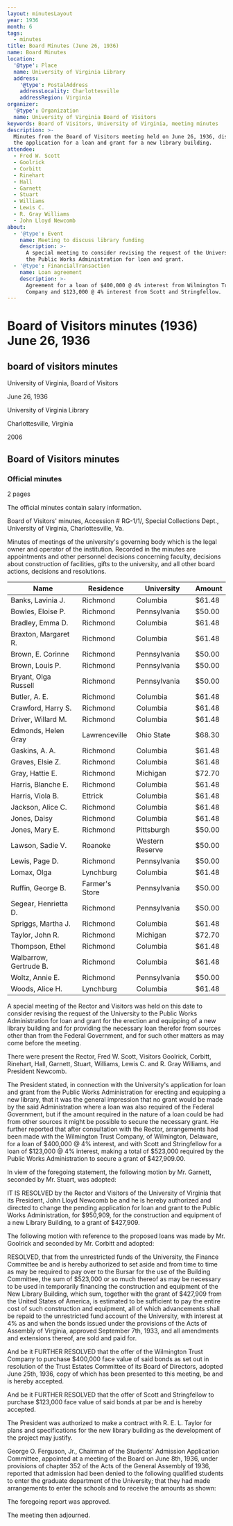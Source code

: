 ```yaml
---
layout: minutesLayout
year: 1936
month: 6
tags:
  - minutes
title: Board Minutes (June 26, 1936)
name: Board Minutes
location:
  '@type': Place
  name: University of Virginia Library
  address:
    '@type': PostalAddress
    addressLocality: Charlottesville
    addressRegion: Virginia
organizer:
  '@type': Organization
  name: University of Virginia Board of Visitors
keywords: Board of Visitors, University of Virginia, meeting minutes
description: >-
  Minutes from the Board of Visitors meeting held on June 26, 1936, discussing
  the application for a loan and grant for a new library building.
attendee:
  - Fred W. Scott
  - Goolrick
  - Corbitt
  - Rinehart
  - Hall
  - Garnett
  - Stuart
  - Williams
  - Lewis C.
  - R. Gray Williams
  - John Lloyd Newcomb
about:
  - '@type': Event
    name: Meeting to discuss library funding
    description: >-
      A special meeting to consider revising the request of the University to
      the Public Works Administration for loan and grant.
  - '@type': FinancialTransaction
    name: Loan agreement
    description: >-
      Agreement for a loan of $400,000 @ 4% interest from Wilmington Trust
      Company and $123,000 @ 4% interest from Scott and Stringfellow.
---
```


<!-- altadded -->
<!-- altadded -->

<!-- llmmeta -->



<!-- llmformatted -->

# Board of Visitors minutes (1936) June 26, 1936

## board of visitors minutes

University of Virginia, Board of Visitors

June 26, 1936

University of Virginia Library

Charlottesville, Virginia

2006

## Board of Visitors minutes

### Official minutes

2 pages

The official minutes contain salary information.

Board of Visitors' minutes, Accession # RG-1/1/, Special Collections Dept., University of Virginia, Charlottesville, Va.

Minutes of meetings of the university's governing body which is the legal owner and operator of the institution. Recorded in the minutes are appointments and other personnel decisions concerning faculty, decisions about construction of facilities, gifts to the university, and all other board actions, decisions and resolutions.

| Name                       | Residence          | University      | Amount  |
|----------------------------|--------------------|------------------|---------|
| Banks, Lavinia J.         | Richmond            | Columbia         | $61.48  |
| Bowles, Eloise P.        | Richmond            | Pennsylvania     | $50.00  |
| Bradley, Emma D.         | Richmond            | Columbia         | $61.48  |
| Braxton, Margaret R.     | Richmond            | Columbia         | $61.48  |
| Brown, E. Corinne        | Richmond            | Pennsylvania     | $50.00  |
| Brown, Louis P.          | Richmond            | Pennsylvania     | $50.00  |
| Bryant, Olga Russell      | Richmond            | Pennsylvania     | $50.00  |
| Butler, A. E.            | Richmond            | Columbia         | $61.48  |
| Crawford, Harry S.       | Richmond            | Columbia         | $61.48  |
| Driver, Willard M.       | Richmond            | Columbia         | $61.48  |
| Edmonds, Helen Gray      | Lawrenceville       | Ohio State       | $68.30  |
| Gaskins, A. A.           | Richmond            | Columbia         | $61.48  |
| Graves, Elsie Z.         | Richmond            | Columbia         | $61.48  |
| Gray, Hattie E.          | Richmond            | Michigan         | $72.70  |
| Harris, Blanche E.       | Richmond            | Columbia         | $61.48  |
| Harris, Viola B.         | Ettrick            | Columbia         | $61.48  |
| Jackson, Alice C.        | Richmond            | Columbia         | $61.48  |
| Jones, Daisy             | Richmond            | Columbia         | $61.48  |
| Jones, Mary E.           | Richmond            | Pittsburgh       | $50.00  |
| Lawson, Sadie V.         | Roanoke            | Western Reserve   | $50.00  |
| Lewis, Page D.           | Richmond            | Pennsylvania     | $50.00  |
| Lomax, Olga              | Lynchburg          | Columbia         | $61.48  |
| Ruffin, George B.        | Farmer's Store     | Pennsylvania     | $50.00  |
| Segear, Henrietta D.     | Richmond            | Pennsylvania     | $50.00  |
| Spriggs, Martha J.       | Richmond            | Columbia         | $61.48  |
| Taylor, John R.          | Richmond            | Michigan         | $72.70  |
| Thompson, Ethel          | Richmond            | Columbia         | $61.48  |
| Walbarrow, Gertrude B.   | Richmond            | Columbia         | $61.48  |
| Woltz, Annie E.          | Richmond            | Pennsylvania     | $50.00  |
| Woods, Alice H.          | Lynchburg          | Columbia         | $61.48  |

A special meeting of the Rector and Visitors was held on this date to consider revising the request of the University to the Public Works Administration for loan and grant for the erection and equipping of a new library building and for providing the necessary loan therefor from sources other than from the Federal Government, and for such other matters as may come before the meeting.

There were present the Rector, Fred W. Scott, Visitors Goolrick, Corbitt, Rinehart, Hall, Garnett, Stuart, Williams, Lewis C. and R. Gray Williams, and President Newcomb.

The President stated, in connection with the University's application for loan and grant from the Public Works Administration for erecting and equipping a new library, that it was the general impression that no grant would be made by the said Administration where a loan was also required of the Federal Government, but if the amount required in the nature of a loan could be had from other sources it might be possible to secure the necessary grant. He further reported that after consultation with the Rector, arrangements had been made with the Wilmington Trust Company, of Wilmington, Delaware, for a loan of $400,000 @ 4% interest, and with Scott and Stringfellow for a loan of $123,000 @ 4% interest, making a total of $523,000 required by the Public Works Administration to secure a grant of $427,909.00.

In view of the foregoing statement, the following motion by Mr. Garnett, seconded by Mr. Stuart, was adopted:

IT IS RESOLVED by the Rector and Visitors of the University of Virginia that its President, John Lloyd Newcomb be and he is hereby authorized and directed to change the pending application for loan and grant to the Public Works Administration, for $950,909, for the construction and equipment of a new Library Building, to a grant of $427,909.

The following motion with reference to the proposed loans was made by Mr. Goolrick and seconded by Mr. Corbitt and adopted:

RESOLVED, that from the unrestricted funds of the University, the Finance Committee be and is hereby authorized to set aside and from time to time as may be required to pay over to the Bursar for the use of the Building Committee, the sum of $523,000 or so much thereof as may be necessary to be used in temporarily financing the construction and equipment of the New Library Building, which sum, together with the grant of $427,909 from the United States of America, is estimated to be sufficient to pay the entire cost of such construction and equipment, all of which advancements shall be repaid to the unrestricted fund account of the University, with interest at 4% as and when the bonds issued under the provisions of the Acts of Assembly of Virginia, approved September 7th, 1933, and all amendments and extensions thereof, are sold and paid for.

And be it FURTHER RESOLVED that the offer of the Wilmington Trust Company to purchase $400,000 face value of said bonds as set out in resolution of the Trust Estates Committee of its Board of Directors, adopted June 25th, 1936, copy of which has been presented to this meeting, be and is hereby accepted.

And be it FURTHER RESOLVED that the offer of Scott and Stringfellow to purchase $123,000 face value of said bonds at par be and is hereby accepted.

The President was authorized to make a contract with R. E. L. Taylor for plans and specifications for the new library building as the development of the project may justify.

George O. Ferguson, Jr., Chairman of the Students' Admission Application Committee, appointed at a meeting of the Board on June 8th, 1936, under provisions of chapter 352 of the Acts of the General Assembly of 1936, reported that admission had been denied to the following qualified students to enter the graduate department of the University; that they had made arrangements to enter the schools and to receive the amounts as shown:

The foregoing report was approved.

The meeting then adjourned.

